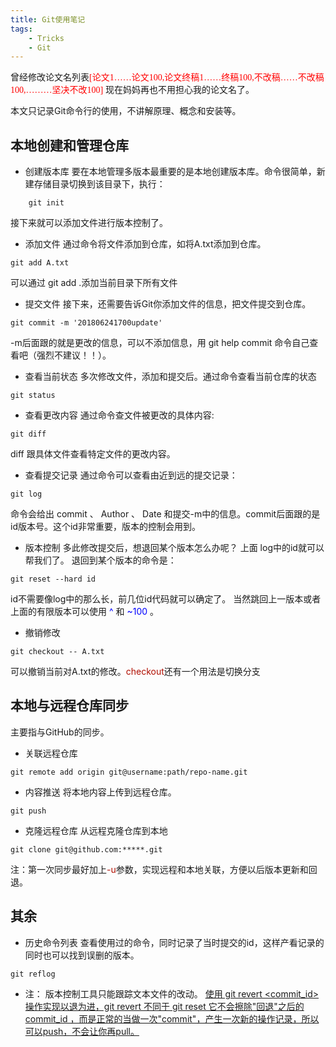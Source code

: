 ```yaml
---
title: Git使用笔记
tags:
	- Tricks
	- Git
---
```

曾经修改论文名列表<font face="verdana" color="red">[论文1……论文100,论文终稿1……终稿100,不改稿……不改稿100,………坚决不改100]</font>
现在妈妈再也不用担心我的论文名了。
<!--more-->
本文只记录Git命令行的使用，不讲解原理、概念和安装等。
## 本地创建和管理仓库
* 创建版本库
要在本地管理多版本最重要的是本地创建版本库。命令很简单，新建存储目录切换到该目录下，执行：

```
	git init
```

接下来就可以添加文件进行版本控制了。
* 添加文件
通过命令将文件添加到仓库，如将A.txt添加到仓库。

```
git add A.txt
```

可以通过 git add .添加当前目录下所有文件
* 提交文件
接下来，还需要告诉Git你添加文件的信息，把文件提交到仓库。

```
git commit -m '201806241700update'
```

-m后面跟的就是更改的信息，可以不添加信息，用 git help commit 命令自己查看吧（强烈不建议！！）。
* 查看当前状态
多次修改文件，添加和提交后。通过命令查看当前仓库的状态

```
git status
```

* 查看更改内容
通过命令查文件被更改的具体内容:

```
git diff
```

diff 跟具体文件查看特定文件的更改内容。

* 查看提交记录
通过命令可以查看由近到远的提交记录：

```
git log
```

命令会给出 commit 、 Author 、 Date 和提交-m中的信息。commit后面跟的是id版本号。这个id非常重要，版本的控制会用到。
* 版本控制
多此修改提交后，想退回某个版本怎么办呢？
上面 log中的id就可以帮我们了。
退回到某个版本的命令是：

```
git reset --hard id  
```

id不需要像log中的那么长，前几位id代码就可以确定了。
当然跳回上一版本或者上面的有限版本可以使用 <font color="blue"> ^ </font> 和 <font color="blue"> ~100 </font> 。
* 撤销修改

```
git checkout -- A.txt
```

可以撤销当前对A.txt的修改。<font color="bule">checkout</font>还有一个用法是切换分支

## 本地与远程仓库同步
主要指与GitHub的同步。
* 关联远程仓库

```
git remote add origin git@username:path/repo-name.git
```

* 内容推送
将本地内容上传到远程仓库。

```
git push 
```

* 克隆远程仓库
从远程克隆仓库到本地

```
git clone git@github.com:*****.git
```


注：第一次同步最好加上<font color="bule">-u</font>参数，实现远程和本地关联，方便以后版本更新和回退。


## 其余
* 历史命令列表
查看使用过的命令，同时记录了当时提交的id，这样产看记录的同时也可以找到误删的版本。

```
git reflog
```


* 注：
版本控制工具只能跟踪文本文件的改动。
[使用 git revert <commit_id>操作实现以退为进，git revert 不同于 git reset  它不会擦除"回退"之后的 commit_id ，而是正常的当做一次"commit"，产生一次新的操作记录，所以可以push，不会让你再pull。](https://www.liaoxuefeng.com/wiki/0013739516305929606dd18361248578c67b8067c8c017b000/0013744142037508cf42e51debf49668810645e02887691000)